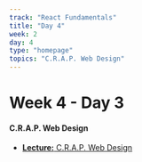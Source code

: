 ```yaml
---
track: "React Fundamentals"
title: "Day 4"
week: 2
day: 4
type: "homepage"
topics: "C.R.A.P. Web Design"
---
```



# Week 4 - Day 3

#### C.R.A.P. Web Design
- [**Lecture:** C.R.A.P. Web Design](/react-fundamentals/week-2/day-4/lecture-materials/crap-web-design)

